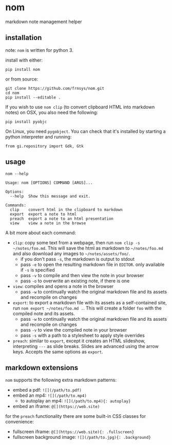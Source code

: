 # nom

markdown note management helper

## installation

note: `nom` is written for python 3.

install with either:

    pip install nom

or from source:

    git clone https://github.com/frnsys/nom.git
    cd nom
    pip install --editable .

If you wish to use `nom clip` (to convert clipboard HTML into markdown notes) on OSX, you also need the following:

    pip install pyobjc

On Linux, you need `pygobject`. You can check that it's installed by starting a python interpreter and running:

    from gi.repository import Gdk, Gtk

## usage

```
nom --help

Usage: nom [OPTIONS] COMMAND [ARGS]...

Options:
  --help  Show this message and exit.

Commands:
  clip    convert html in the clipboard to markdown
  export  export a note to html
  preach  export a note to an html presentation
  view    view a note in the browse
```

A bit more about each command:

- `clip`: copy some text from a webpage, then run `nom clip -s ~/notes/foo.md`. This will save the html as markdown to `~/notes/foo.md` and also download any images to `~/notes/assets/foo/`.
    - if you don't pass `-s`, the markdown is output to stdout
    - pass `-e` to open the resulting markdown file in `EDITOR`. only available if `-s` is specified
    - pass `-v` to compile and then view the note in your browser
    - pass `-o` to overwrite an existing note, if there is one
- `view`: compiles and opens a note in the browser
    - pass `-w` to continually watch the original markdown file and its assets and recompile on changes
- `export`: to export a markdown file with its assets as a self-contained site, run `nom export ~/notes/foo.md .`. This will create a folder `foo` with the compiled note and its assets.
    - pass `-w` to continually watch the original markdown file and its assets and recompile on changes
    - pass `-v` to view the compiled note in your browser
    - pass `-s` with a path to a stylesheet to apply style overrides
- `preach`: similar to `export`, except it creates an HTML slideshow, interpreting `---` as slide breaks. Slides are advanced using the arrow keys. Accepts the same options as `export`.


## markdown extensions

`nom` supports the following extra markdown patterns:

- embed a pdf: `![](/path/to.pdf)`
- embed an mp4: `![](/path/to.mp4)`
    - to autoplay an mp4: `![](/path/to.mp4){: autoplay}`
- embed an iframe: `@[](https://web.site)`

for the `preach` functionality there are some built-in CSS classes for convenience:

- fullscreen iframe: `@[](https://web.site){: .fullscreen}`
- fullscreen background image: `![](/path/to.jpg){: .background}`

